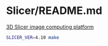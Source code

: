 # Slicer/README.md

[3D Slicer image computing platform](https://www.slicer.org/)

```bash
SLICER_VER=4.10 make
```
